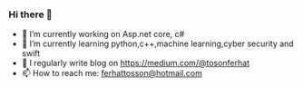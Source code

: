 ### Hi there 👋
- 🔭 I’m currently working on Asp.net core, c# 
- 🌱 I’m currently learning python,c++,machine learning,cyber security and swift
- 📝 I regularly write blog on https://medium.com/@tosonferhat
- 📫 How to reach me: ferhattosson@hotmail.com 

